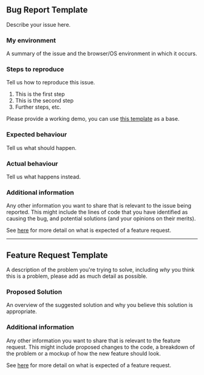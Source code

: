 <!---
Please read our [Contributing Guidelines](https://github.com/harvesthq/chosen/blob/master/contributing.md) before opening this bug report or feature request.

Following these guidelines will help us get back to you more quickly, and will show that you care about making Chosen better just like we do!
-->

## Bug Report Template

Describe your issue here.

### My environment
A summary of the issue and the browser/OS environment in which it occurs.

### Steps to reproduce
Tell us how to reproduce this issue.

1. This is the first step
2. This is the second step
3. Further steps, etc.

Please provide a working demo, you can use [this template](https://jsfiddle.net/Pezmc/5v3v353z/) as a base.

### Expected behaviour
Tell us what should happen.

### Actual behaviour
Tell us what happens instead.

### Additional information
Any other information you want to share that is relevant to the issue being reported. This might include the lines of code that you have identified as causing the bug, and potential solutions (and your opinions on their merits).

See [here](https://github.com/harvesthq/chosen/blob/master/contributing.md#bug-reports) for more detail on what is expected of a feature request.

---

## Feature Request Template

A description of the problem you're trying to solve, including *why* you think this is a problem, please add as much detail as possible.

### Proposed Solution
An overview of the suggested solution and why you believe this solution is appropriate.

### Additional information
Any other information you want to share that is relevant to the feature request. This might include proposed changes to the code, a breakdown of the problem or a mockup of how the new feature should look.

See [here](https://github.com/harvesthq/chosen/blob/master/contributing.md#feature-requests) for more detail on what is expected of a feature request.